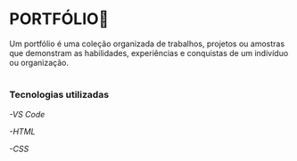<h1>PORTFÓLIO🎃</h1>

Um portfólio é uma coleção organizada de trabalhos, projetos ou amostras que demonstram as habilidades, experiências e conquistas de um indivíduo ou organização.
#

<h3>Tecnologias utilizadas</h3>

_-VS Code_

_-HTML_

_-CSS_

#
